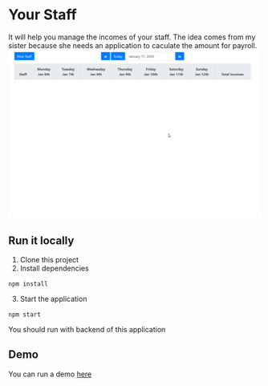 # Your Staff
It will help you manage the incomes of your staff. The idea comes from my sister because she needs an application to caculate the amount for payroll.
![](screenshot.gif)

## Run it locally
1. Clone this project
2. Install dependencies
```
npm install
```
3. Start the application
```
npm start
```

You should run with backend of this application

## Demo
You can run a demo [here](https://calm-badlands-74911.herokuapp.com/)
